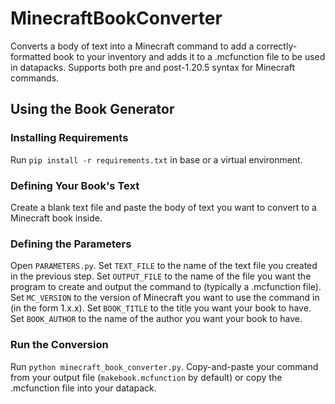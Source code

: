 # MinecraftBookConverter

Converts a body of text into a Minecraft command to add a correctly-formatted book to your inventory and adds it to a .mcfunction file to be used in datapacks. Supports both pre and post-1.20.5 syntax for Minecraft commands.

## Using the Book Generator

### Installing Requirements

Run `pip install -r requirements.txt` in base or a virtual environment.

### Defining Your Book's Text

Create a blank text file and paste the body of text you want to convert to a Minecraft book inside.

### Defining the Parameters

Open `PARAMETERS.py`.
Set `TEXT_FILE` to the name of the text file you created in the previous step.
Set `OUTPUT_FILE` to the name of the file you want the program to create and output the command to (typically a .mcfunction file).
Set `MC_VERSION` to the version of Minecraft you want to use the command in (in the form 1.x.x).
Set `BOOK_TITLE` to the title you want your book to have.
Set `BOOK_AUTHOR` to the name of the author you want your book to have.

### Run the Conversion

Run `python minecraft_book_converter.py`.
Copy-and-paste your command from your output file (`makebook.mcfunction` by default) or copy the .mcfunction file into your datapack.

